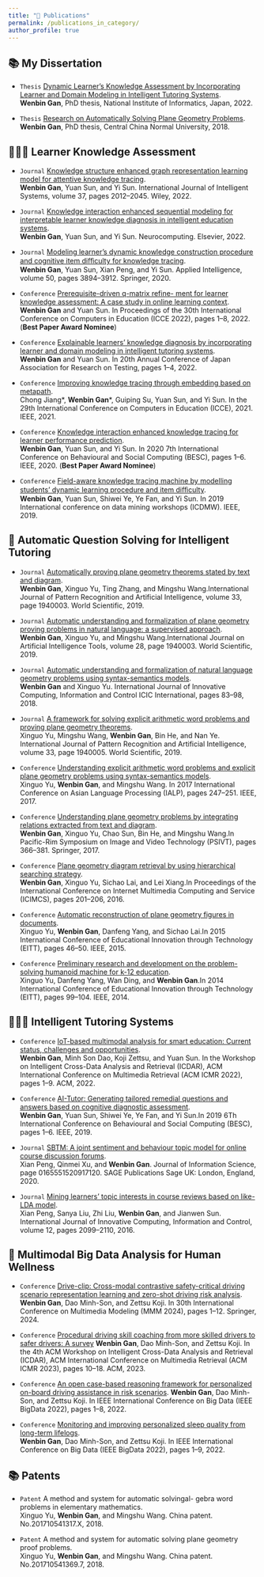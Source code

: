 ```yaml
---
title: "📝 Publications"
permalink: /publications_in_category/
author_profile: true
---
```


<!-- [Publication By Year](GavinWB/GavinWB.github.io/_pages/publication_by_year.md) -->


## 📚 My Dissertation

- `Thesis` [Dynamic Learner’s Knowledge Assessment by Incorporating Learner and Domain Modeling in Intelligent Tutoring Systems](https://ir.soken.ac.jp/?action=repository_uri&item_id=6534&file_id=19&file_no=1&nc_session=u3kc28jr83se372rkempkv14s1). 
  <br/>
  **Wenbin Gan**, PhD thesis, National Institute of Informatics, Japan, 2022.

- `Thesis` [Research on Automatically Solving Plane Geometry Problems](http://150.138.141.12/Kcms/detail/detail.aspx?filename=1018234262.nh&dbcode=CDFD&dbname=CDFD2020).   <br/>
  **Wenbin Gan**, PhD thesis, Central China Normal University, 2018.



<!-- 
<div class='paper-box'><div class='paper-box-image'><div><div class="badge">IJIS</div><img src='../images/foo-bar-identity-th.jpg' alt="sym" width="30%"></div></div><div class='paper-box-text' markdown="1">

[Knowledge structure enhanced graph representation learning model for attentive knowledge tracing](https://onlinelibrary.wiley.com/doi/abs/10.1002/int.22763) 
**Wenbin Gan**, Yuan Sun, and Yi Sun

[**Project**](https://speechresearch.github.io/fastspeech/) 

- FastSpeech is the first fully parallel end-to-end speech synthesis model.
- **Academic Impact**: This work is included by many famous speech synthesis open-source projects, such as [ESPNet ![](https://img.shields.io/github/stars/espnet/espnet?style=social)](https://github.com/espnet/espnet). Our work are promoted by more than 20 media and forums, such as [机器之心](https://mp.weixin.qq.com/s/UkFadiUBy-Ymn-zhJ95JcQ)、[InfoQ](https://www.infoq.cn/article/tvy7hnin8bjvlm6g0myu).
- **Industry Impact**: FastSpeech has been deployed in [Microsoft Azure TTS service](https://techcommunity.microsoft.com/t5/azure-ai/neural-text-to-speech-extends-support-to-15-more-languages-with/ba-p/1505911) and supports 49 more languages with state-of-the-art AI quality. It was also shown as a text-to-speech system acceleration example in [NVIDIA GTC2020](https://resources.nvidia.com/events/GTC2020s21420).
</div>
</div> -->

## 👨🏻‍🎓 Learner Knowledge Assessment

- `Journal` [Knowledge structure enhanced graph representation learning model for attentive knowledge tracing]( https://doi.org/10.1002/int.22763). 
  <br/>
  **Wenbin Gan**, Yuan Sun, and Yi Sun. International Journal of Intelligent Systems, volume 37, pages 2012–2045. Wiley, 2022.

- `Journal` [Knowledge interaction enhanced sequential modeling for interpretable learner knowledge diagnosis in intelligent education systems](https://doi.org/10.1016/j.neucom.2022.02.080). 
  <br/>
  **Wenbin Gan**, Yuan Sun, and Yi Sun. Neurocomputing. Elsevier, 2022.

- `Journal` [Modeling learner’s dynamic knowledge construction procedure and cognitive item diﬀiculty for knowledge tracing](https://doi.org/10.1007/s10489-020-01756-7).   <br/>
  **Wenbin Gan**, Yuan Sun, Xian Peng, and Yi Sun. Applied Intelligence, volume 50, pages 3894–3912. Springer, 2020.

- `Conference` [Prerequisite-driven q-matrix refine- ment for learner knowledge assessment: A case study in online learning context](https://arxiv.org/abs/2208.12642). 
  <br/>
  **Wenbin Gan** and Yuan Sun. In Proceedings of the 30th International Conference on Computers in Education (ICCE 2022), pages 1–8, 2022. (**Best Paper Award Nominee**)

- `Conference` [Explainable learners’ knowledge diagnosis by incorporating learner and domain modeling in intelligent tutoring systems](https://scholar.google.com/scholar?oi=bibs&cluster=6679154435795845621&btnI=1&hl=zh-CN). 
  <br/>
  **Wenbin Gan** and Yuan Sun. In 20th Annual Conference of Japan Association for Research on Testing, pages 1–4, 2022.

- `Conference` [Improving knowledge tracing through embedding based on metapath](https://scholar.google.com/scholar?oi=bibs&cluster=12077735031460639424&btnI=1&hl=zh-CN). 
  <br/>
  Chong Jiang*, **Wenbin Gan***, Guiping Su, Yuan Sun, and Yi Sun. In the 29th International Conference on Computers in Education (ICCE), 2021. IEEE, 2021.

- `Conference` [Knowledge interaction enhanced knowledge tracing for learner performance prediction](https://ieeexplore.ieee.org/document/9348285). 
  <br/>
  **Wenbin Gan**, Yuan Sun, and Yi Sun. In 2020 7th International Conference on Behavioural and Social Computing (BESC), pages 1–6. IEEE, 2020. (**Best Paper Award Nominee**)

- `Conference`  [Field-aware knowledge tracing machine by modelling students’ dynamic learning procedure and item diﬀiculty](https://ieeexplore.ieee.org/abstract/document/8955517). 
  <br/>
  **Wenbin Gan**, Yuan Sun, Shiwei Ye, Ye Fan, and Yi Sun. In 2019 International conference on data mining workshops (ICDMW). IEEE, 2019.

## 🤖 Automatic Question Solving for Intelligent Tutoring

- `Journal` [Automatically proving plane geometry theorems stated by text and diagram](https://doi.org/10.1142/S0218001419400032). 
  <br/>
  **Wenbin Gan**, Xinguo Yu, Ting Zhang, and Mingshu Wang.International Journal of Pattern Recognition and Artificial Intelligence, volume 33, page 1940003. World Scientific, 2019.

- `Journal` [Automatic understanding and formalization of plane geometry proving problems in natural language: a supervised approach](https://doi.org/10.1142/S0218213019400037). 
  <br/>
  **Wenbin Gan**, Xinguo Yu, and Mingshu Wang.International Journal on Artificial Intelligence Tools, volume 28, page 1940003. World Scientific, 2019.

- `Journal` [Automatic understanding and formalization of natural language geometry problems using syntax-semantics models](https://www.researchgate.net/profile/Wenbin-Gan/publication/322939354_Automatic_understanding_and_formalization_of_natural_language_geometry_problems_using_syntax-semantics_models/links/5f322d8792851cd302eeda24/Automatic-understanding-and-formalization-of-natural-language-geometry-problems-using-syntax-semantics-models.pdf). 
  <br/>
  **Wenbin Gan** and Xinguo Yu. International Journal of Innovative Computing, Information and Control ICIC International, pages 83–98, 2018.
  
- `Journal` [A framework for solving explicit arithmetic word problems and proving plane geometry theorems](https://doi.org/10.1142/S0218001419400056). 
  <br/>
  Xinguo Yu, Mingshu Wang, **Wenbin Gan**, Bin He, and Nan Ye. International Journal of Pattern Recognition and Artificial Intelligence, volume 33, page 1940005. World Scientific, 2019.

- `Conference` [Understanding explicit arithmetic word problems and explicit plane geometry problems using syntax-semantics models](https://ieeexplore.ieee.org/abstract/document/8300590). 
  <br/>
  Xinguo Yu, **Wenbin Gan**, and Mingshu Wang. In 2017 International Conference on Asian Language Processing (IALP), pages 247–251. IEEE, 2017.

- `Conference` [Understanding plane geometry problems by integrating relations extracted from text and diagram](https://link.springer.com/chapter/10.1007/978-3-319-75786-5_30). 
  <br/>
  **Wenbin Gan**, Xinguo Yu, Chao Sun, Bin He, and Mingshu Wang.In Pacific-Rim Symposium on Image and Video Technology (PSIVT), pages 366–381. Springer, 2017.

- `Conference` [Plane geometry diagram retrieval by using hierarchical searching strategy](https://doi.org/10.1145/3007669.3007671). 
  <br/>
  **Wenbin Gan**, Xinguo Yu, Sichao Lai, and Lei Xiang.In Proceedings of the International Conference on Internet Multimedia Computing and Service (ICIMCS), pages 201–206, 2016.

- `Conference` [Automatic reconstruction of plane geometry figures in documents](https://ieeexplore.ieee.org/abstract/document/7446145). 
  <br/>
  Xinguo Yu, **Wenbin Gan**, Danfeng Yang, and Sichao Lai.In 2015 International Conference of Educational Innovation through Technology (EITT), pages 46–50. IEEE, 2015.

- `Conference` [Preliminary research and development on the problem-solving humanoid machine for k-12 education](https://ieeexplore.ieee.org/abstract/document/6982571). 
  <br/>
  Xinguo Yu, Danfeng Yang, Wan Ding, and **Wenbin Gan**.In 2014 International Conference of Educational Innovation through Technology (EITT), pages 99–104. IEEE, 2014.


## 🧑🏻‍💻 Intelligent Tutoring Systems

- `Conference` [IoT-based multimodal analysis for smart education: Current status, challenges and opportunities](https://doi.org/10.1145/3512731.3534208). 
  <br/>
  **Wenbin Gan**, Minh Son Dao, Koji Zettsu, and Yuan Sun. In the Workshop on Intelligent Cross-Data Analysis and Retrieval (ICDAR), ACM International Conference on Multimedia Retrieval (ACM ICMR 2022), pages 1–9. ACM, 2022.

- `Conference` [AI-Tutor: Generating tailored remedial questions and answers based on cognitive diagnostic assessment](https://ieeexplore.ieee.org/abstract/document/8963236). 
  <br/>
  **Wenbin Gan**, Yuan Sun, Shiwei Ye, Ye Fan, and Yi Sun.In 2019 6Th International Conference on Behavioural and Social Computing (BESC), pages 1–6. IEEE, 2019.

- `Journal` [SBTM: A joint sentiment and behaviour topic model for online course discussion forums](https://doi.org/10.1177/0165551520917120). 
  <br/>
  Xian Peng, Qinmei Xu, and **Wenbin Gan**. Journal of Information Science, page 0165551520917120. SAGE Publications Sage UK: London, England, 2020.

- `Journal` [Mining learners’ topic interests in course reviews based on like-LDA model](https://www.researchgate.net/profile/Zhi-Liu-31/publication/310830465_Mining_Learners'_Topic_Interests_in_Course_Reviews_based_on_Like-LDA_Model/links/5838ea8a08ae3d91723de53e/Mining-Learners-Topic-Interests-in-Course-Reviews-based-on-Like-LDA-Model.pdf). 
  <br/>
  Xian Peng, Sanya Liu, Zhi Liu, **Wenbin Gan**, and Jianwen Sun. International Journal of Innovative Computing, Information and Control, volume 12, pages 2099–2110, 2016.

## 🎯 Multimodal Big Data Analysis for Human Wellness

- `Conference` [Drive-clip: Cross-modal contrastive safety-critical driving scenario representation learning and zero-shot driving risk analysis](https://doi.org/10.1007/978-3-031-53308-2_7). 
  **Wenbin Gan**, Dao Minh-Son, and Zettsu Koji. In 30th International Conference on Multimedia Modeling (MMM 2024), pages 1–12. Springer, 2024.

- `Conference` [Procedural driving skill coaching from more skilled drivers to safer drivers: A survey](https://dl.acm.org/doi/abs/10.1145/3592571.3592973)
  **Wenbin Gan**, Dao Minh-Son, and Zettsu Koji. In the 4th ACM Workshop on Intelligent Cross-Data Analysis and Retrieval (ICDAR), ACM International Conference on Multimedia Retrieval (ACM ICMR 2023), pages 10–18. ACM, 2023.


- `Conference` [An open case-based reasoning framework for personalized on-board driving assistance in risk scenarios](https://ieeexplore.ieee.org/document/10020284). 
  **Wenbin Gan**, Dao Minh-Son, and Zettsu Koji. In IEEE International Conference on Big Data (IEEE BigData 2022), pages 1–8, 2022.

- `Conference` [Monitoring and improving personalized sleep quality from long-term lifelogs](https://ieeexplore.ieee.org/document/10020829). 
  <br/>
  **Wenbin Gan**, Dao Minh-Son, and Zettsu Koji. In IEEE International Conference on Big Data (IEEE BigData 2022), pages 1–9, 2022.

## 📚 Patents

- `Patent` A method and system for automatic solvingal- gebra word problems in elementary mathematics. 
  <br/>
  Xinguo Yu, **Wenbin Gan**, and Mingshu Wang. China patent. No.201710541317.X, 2018.
  
- `Patent` A method and system for automatic solving plane geometry proof problems. 
  <br/>
  Xinguo Yu, **Wenbin Gan**, and Mingshu Wang. China patent. No.201710541369.7, 2018.

